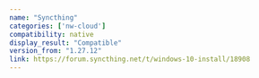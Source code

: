 ```yaml
---
name: "Syncthing"
categories: ['nw-cloud']
compatibility: native
display_result: "Compatible"
version_from: "1.27.12"
link: https://forum.syncthing.net/t/windows-10-install/18908
---
```

